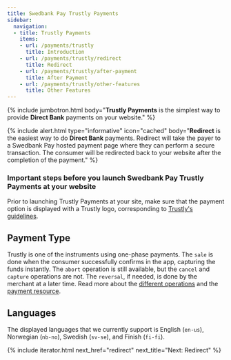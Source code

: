 ```yaml
---
title: Swedbank Pay Trustly Payments
sidebar:
  navigation:
  - title: Trustly Payments
    items:
    - url: /payments/trustly
      title: Introduction
    - url: /payments/trustly/redirect
      title: Redirect
    - url: /payments/trustly/after-payment
      title: After Payment
    - url: /payments/trustly/other-features
      title: Other Features
---
```


{% include jumbotron.html body="**Trustly Payments** is the simplest way to
provide **Direct Bank** payments on your website." %}

{% include alert.html type="informative"
                      icon="cached"
                      body="**Redirect** is the easiest way to do **Direct
                      Bank** payments. Redirect will take the payer to a
                      Swedbank Pay hosted payment page where they can perform a
                      secure transaction. The consumer will be redirected back
                      to your website after the completion of the payment." %}


### Important steps before you launch Swedbank Pay Trustly Payments at your website

Prior to launching Trustly Payments at your site, make sure that
the payment option is displayed with a Trustly logo, corresponding
to [Trustly's guidelines][trustly-guidelines].

## Payment Type

Trustly is one of the instruments using one-phase payments. The `sale` is done
when the consumer successfully confirms in the app, capturing the funds
instantly. The `abort` operation is still available, but the `cancel` and
`capture` operations are not. The `reversal`, if needed, is done by the
merchant at a later time. Read more about the [different
operations][after-payment] and the [payment resource][payment-resource].

## Languages

The displayed languages that we currently support is English (`en-us`), Norwegian (`nb-no`), Swedish (`sv-se`), and Finish (`fi-fi`).

{% include iterator.html next_href="redirect" next_title="Next: Redirect" %}

[after-payment]: /payments/trustly/after-payment
[callback-api]: /payments/trustly/other-features#callback
[optional-features]: /payments/trustly/optional-features
[payment-resource]: /payments/swish/other-features#payment-resource
[recur]: /payments/trustly/other-features#recur
[redirect]: /payments/trustly/redirect
[purchase]: /payments/trustly/other-features#create-payment
[trustly-guidelines]: https://trustly.com/en/developer/documents
